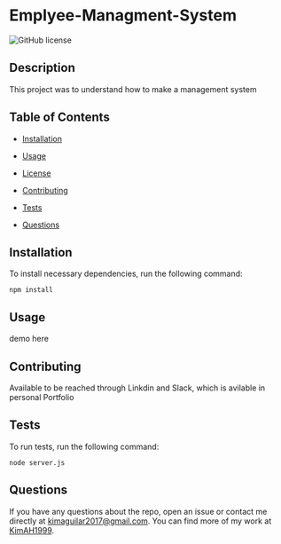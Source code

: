 # Emplyee-Managment-System
![GitHub license](https://img.shields.io/badge/license-MIT-blue.svg)

## Description

This project was to understand how to make a management system

## Table of Contents 

* [Installation](#installation)

* [Usage](#usage)

* [License](#license)

* [Contributing](#contributing)

* [Tests](#tests)

* [Questions](#questions)

## Installation

To install necessary dependencies, run the following command:

```
npm install
```

## Usage

demo here
  
## Contributing

Available to be reached through Linkdin and Slack, which is avilable in personal Portfolio

## Tests

To run tests, run the following command:

```
node server.js
```

## Questions

If you have any questions about the repo, open an issue or contact me directly at kimaguilar2017@gmail.com. You can find more of my work at [KimAH1999](https://github.com/KimAH1999/).

